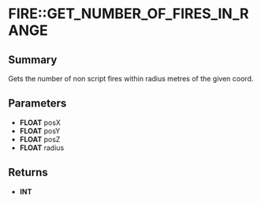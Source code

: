 # FIRE::GET_NUMBER_OF_FIRES_IN_RANGE

## Summary
Gets the number of non script fires within radius metres of the given coord.

## Parameters
* **FLOAT** posX
* **FLOAT** posY
* **FLOAT** posZ
* **FLOAT** radius

## Returns
* **INT**